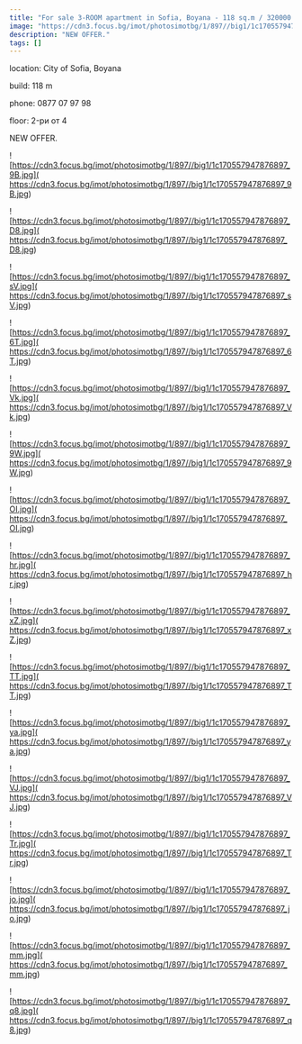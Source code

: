 ```yaml
---
title: "For sale 3-ROOM apartment in Sofia, Boyana - 118 sq.m / 320000 EUR :: imot.bg Ad"
image: "https://cdn3.focus.bg/imot/photosimotbg/1/897//big1/1c170557947876897_HG.jpg"
description: "NEW OFFER."
tags: []
---
```


location: City of Sofia, Boyana

build: 118 m

phone: 0877 07 97 98

floor: 2-ри от 4

NEW OFFER.


![https://cdn3.focus.bg/imot/photosimotbg/1/897//big1/1c170557947876897_9B.jpg]( https://cdn3.focus.bg/imot/photosimotbg/1/897//big1/1c170557947876897_9B.jpg)


![https://cdn3.focus.bg/imot/photosimotbg/1/897//big1/1c170557947876897_D8.jpg]( https://cdn3.focus.bg/imot/photosimotbg/1/897//big1/1c170557947876897_D8.jpg)


![https://cdn3.focus.bg/imot/photosimotbg/1/897//big1/1c170557947876897_sV.jpg]( https://cdn3.focus.bg/imot/photosimotbg/1/897//big1/1c170557947876897_sV.jpg)


![https://cdn3.focus.bg/imot/photosimotbg/1/897//big1/1c170557947876897_6T.jpg]( https://cdn3.focus.bg/imot/photosimotbg/1/897//big1/1c170557947876897_6T.jpg)


![https://cdn3.focus.bg/imot/photosimotbg/1/897//big1/1c170557947876897_Vk.jpg]( https://cdn3.focus.bg/imot/photosimotbg/1/897//big1/1c170557947876897_Vk.jpg)


![https://cdn3.focus.bg/imot/photosimotbg/1/897//big1/1c170557947876897_9W.jpg]( https://cdn3.focus.bg/imot/photosimotbg/1/897//big1/1c170557947876897_9W.jpg)


![https://cdn3.focus.bg/imot/photosimotbg/1/897//big1/1c170557947876897_OI.jpg]( https://cdn3.focus.bg/imot/photosimotbg/1/897//big1/1c170557947876897_OI.jpg)


![https://cdn3.focus.bg/imot/photosimotbg/1/897//big1/1c170557947876897_hr.jpg]( https://cdn3.focus.bg/imot/photosimotbg/1/897//big1/1c170557947876897_hr.jpg)


![https://cdn3.focus.bg/imot/photosimotbg/1/897//big1/1c170557947876897_xZ.jpg]( https://cdn3.focus.bg/imot/photosimotbg/1/897//big1/1c170557947876897_xZ.jpg)


![https://cdn3.focus.bg/imot/photosimotbg/1/897//big1/1c170557947876897_TT.jpg]( https://cdn3.focus.bg/imot/photosimotbg/1/897//big1/1c170557947876897_TT.jpg)


![https://cdn3.focus.bg/imot/photosimotbg/1/897//big1/1c170557947876897_ya.jpg]( https://cdn3.focus.bg/imot/photosimotbg/1/897//big1/1c170557947876897_ya.jpg)


![https://cdn3.focus.bg/imot/photosimotbg/1/897//big1/1c170557947876897_VJ.jpg]( https://cdn3.focus.bg/imot/photosimotbg/1/897//big1/1c170557947876897_VJ.jpg)


![https://cdn3.focus.bg/imot/photosimotbg/1/897//big1/1c170557947876897_Tr.jpg]( https://cdn3.focus.bg/imot/photosimotbg/1/897//big1/1c170557947876897_Tr.jpg)


![https://cdn3.focus.bg/imot/photosimotbg/1/897//big1/1c170557947876897_jo.jpg]( https://cdn3.focus.bg/imot/photosimotbg/1/897//big1/1c170557947876897_jo.jpg)


![https://cdn3.focus.bg/imot/photosimotbg/1/897//big1/1c170557947876897_mm.jpg]( https://cdn3.focus.bg/imot/photosimotbg/1/897//big1/1c170557947876897_mm.jpg)


![https://cdn3.focus.bg/imot/photosimotbg/1/897//big1/1c170557947876897_q8.jpg]( https://cdn3.focus.bg/imot/photosimotbg/1/897//big1/1c170557947876897_q8.jpg)


